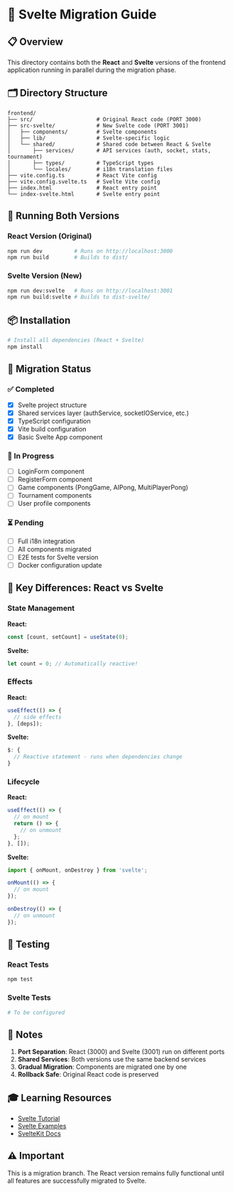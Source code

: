 # 🎯 Svelte Migration Guide

## 📋 Overview

This directory contains both the **React** and **Svelte** versions of the frontend application running in parallel during the migration phase.

## 🗂️ Directory Structure

```
frontend/
├── src/                    # Original React code (PORT 3000)
├── src-svelte/             # New Svelte code (PORT 3001)
│   ├── components/         # Svelte components
│   ├── lib/                # Svelte-specific logic
│   └── shared/             # Shared code between React & Svelte
│       ├── services/       # API services (auth, socket, stats, tournament)
│       ├── types/          # TypeScript types
│       └── locales/        # i18n translation files
├── vite.config.ts          # React Vite config
├── vite.config.svelte.ts   # Svelte Vite config
├── index.html              # React entry point
└── index-svelte.html       # Svelte entry point
```

## 🚀 Running Both Versions

### React Version (Original)
```bash
npm run dev          # Runs on http://localhost:3000
npm run build        # Builds to dist/
```

### Svelte Version (New)
```bash
npm run dev:svelte   # Runs on http://localhost:3001
npm run build:svelte # Builds to dist-svelte/
```

## 📦 Installation

```bash
# Install all dependencies (React + Svelte)
npm install
```

## 🎯 Migration Status

### ✅ Completed
- [x] Svelte project structure
- [x] Shared services layer (authService, socketIOService, etc.)
- [x] TypeScript configuration
- [x] Vite build configuration
- [x] Basic Svelte App component

### 🚧 In Progress
- [ ] LoginForm component
- [ ] RegisterForm component
- [ ] Game components (PongGame, AIPong, MultiPlayerPong)
- [ ] Tournament components
- [ ] User profile components

### ⏳ Pending
- [ ] Full i18n integration
- [ ] All components migrated
- [ ] E2E tests for Svelte version
- [ ] Docker configuration update

## 🔧 Key Differences: React vs Svelte

### State Management
**React:**
```typescript
const [count, setCount] = useState(0);
```

**Svelte:**
```typescript
let count = 0; // Automatically reactive!
```

### Effects
**React:**
```typescript
useEffect(() => {
  // side effects
}, [deps]);
```

**Svelte:**
```typescript
$: {
  // Reactive statement - runs when dependencies change
}
```

### Lifecycle
**React:**
```typescript
useEffect(() => {
  // on mount
  return () => {
    // on unmount
  };
}, []);
```

**Svelte:**
```typescript
import { onMount, onDestroy } from 'svelte';

onMount(() => {
  // on mount
});

onDestroy(() => {
  // on unmount
});
```

## 🧪 Testing

### React Tests
```bash
npm test
```

### Svelte Tests
```bash
# To be configured
```

## 📝 Notes

1. **Port Separation**: React (3000) and Svelte (3001) run on different ports
2. **Shared Services**: Both versions use the same backend services
3. **Gradual Migration**: Components are migrated one by one
4. **Rollback Safe**: Original React code is preserved

## 🎓 Learning Resources

- [Svelte Tutorial](https://svelte.dev/tutorial)
- [Svelte Examples](https://svelte.dev/examples)
- [SvelteKit Docs](https://kit.svelte.dev/docs)

## ⚠️ Important

This is a migration branch. The React version remains fully functional until all features are successfully migrated to Svelte.

